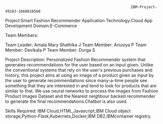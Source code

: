                                                             IBM-Project-49183-1660816560 
                                                             
Project:Smart Fashion Recommender Application
Technology:Cloud App Development 
Domain:E-Commerce

Team Members:

Team Leader: Amala Mary Shathika J
Team Member: Anusiya P
Team Member: Devikala P
Team Member: Durga S


Project Description:
   Personalized Fashion Recommender system that generates recommendations for the user based on an input given. Unlike the conventional systems that rely on the user's previous purchases and history, this project aims at using an image of a product given as input by the user to generate recommendations since many-a-time people see something that they are interested in and tend to look for products that are similar to that. We use neural networks to process the images from Fashion Product Images Dataset and the Nearest neighbour backed recommender to generate the final recommendations.Chatbot is also used.
   
   Skills Required:
   IBM Cloud,HTML,Javascript,IBM Cloud object storage,Python-Flask,Kubernets,Docker,IBM DB2,IBMcontainer registry.

